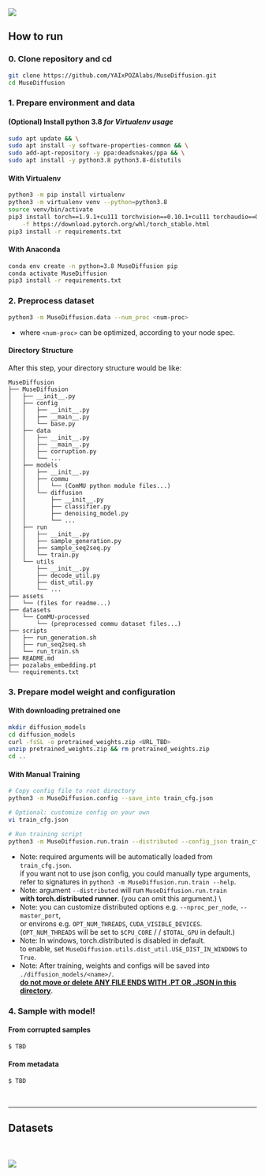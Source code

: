 <img src="https://i.ibb.co/z66nz7q/1.png">
<br>
<h2> How to run</h2>

<h3>0. Clone repository and cd</h3>

```bash
git clone https://github.com/YAIxPOZAlabs/MuseDiffusion.git
cd MuseDiffusion
```

<h3>1. Prepare environment and data</h3>

<h4>(Optional) Install python 3.8 <i>for Virtualenv usage</i></h4>

```bash
sudo apt update && \
sudo apt install -y software-properties-common && \
sudo add-apt-repository -y ppa:deadsnakes/ppa && \
sudo apt install -y python3.8 python3.8-distutils
```

<h4>With Virtualenv</h4>

```bash
python3 -m pip install virtualenv
python3 -m virtualenv venv --python=python3.8
source venv/bin/activate
pip3 install torch==1.9.1+cu111 torchvision==0.10.1+cu111 torchaudio==0.9.1 \
    -f https://download.pytorch.org/whl/torch_stable.html
pip3 install -r requirements.txt
```

<h4>With Anaconda</h4>

```bash
conda env create -n python=3.8 MuseDiffusion pip
conda activate MuseDiffusion
pip3 install -r requirements.txt
```

<h3>2. Preprocess dataset</h3>

```bash
python3 -m MuseDiffusion.data --num_proc <num-proc>
```
* where `<num-proc>` can be optimized, according to your node spec.

<h4>Directory Structure</h4>

After this step, your directory structure would be like:

```
MuseDiffusion
├── MuseDiffusion
│   ├── __init__.py
│   ├── config
│   │   ├── __init__.py
│   │   ├── __main__.py
│   │   └── base.py
│   ├── data
│   │   ├── __init__.py
│   │   ├── __main__.py
│   │   ├── corruption.py
│   │   └── ...
│   ├── models
│   │   ├── __init__.py
│   │   ├── commu
│   │   │   └── (ComMU python module files...)
│   │   └── diffusion
│   │       ├── __init__.py
│   │       ├── classifier.py
│   │       ├── denoising_model.py
│   │       └── ...
│   ├── run
│   │   ├── __init__.py
│   │   ├── sample_generation.py
│   │   ├── sample_seq2seq.py
│   │   └── train.py
│   └── utils
│       ├── __init__.py
│       ├── decode_util.py
│       ├── dist_util.py
│       └── ...
├── assets
│   └── (files for readme...)
├── datasets
│   └── ComMU-processed
│       └── (preprocessed commu dataset files...)
├── scripts
│   ├── run_generation.sh
│   ├── run_seq2seq.sh
│   └── run_train.sh
├── README.md
├── pozalabs_embedding.pt
└── requirements.txt
```

<h3>3. Prepare model weight and configuration</h3>

<h4>With downloading pretrained one</h4>

```bash
mkdir diffusion_models
cd diffusion_models
curl -fsSL -o pretrained_weights.zip <URL_TBD>
unzip pretrained_weights.zip && rm pretrained_weights.zip
cd ..
```

<h4>With Manual Training</h4>

```bash
# Copy config file to root directory
python3 -m MuseDiffusion.config --save_into train_cfg.json

# Optional: customize config on your own
vi train_cfg.json

# Run training script
python3 -m MuseDiffusion.run.train --distributed --config_json train_cfg.json
```
* Note: required arguments will be automatically loaded from `train_cfg.json`. \
  if you want not to use json config, you could manually type arguments, \
  refer to signatures in `python3 -m MuseDiffusion.run.train --help`.
* Note: argument `--distributed` will run `MuseDiffusion.run.train` \
  **with torch.distributed runner**. (you can omit this argument.) \
* Note: you can customize distributed options e.g. `--nproc_per_node`, `--master_port`, \
  or environs e.g. `OPT_NUM_THREADS`, `CUDA_VISIBLE_DEVICES`. \
  (`OPT_NUM_THREADS` will be set to `$CPU_CORE` / / `$TOTAL_GPU` in default.)
* Note: In windows, torch.distributed is disabled in default. \
  to enable, set `MuseDiffusion.utils.dist_util.USE_DIST_IN_WINDOWS` to `True`.
* Note: After training, weights and configs will be saved into `./diffusion_models/<name>/`. \
  **<u>do not move or delete ANY FILE ENDS WITH .PT OR .JSON in this directory</u>**.

<h3>4. Sample with model!</h3>

<h4>From corrupted samples</h4>

```bash
$ TBD
```

<h4>From metadata</h4>

```bash
$ TBD
```
<br>
<hr>
<h2> Datasets</h2>


<br>
<br>
<img src="https://i.ibb.co/8c9Scmt/2.png">
